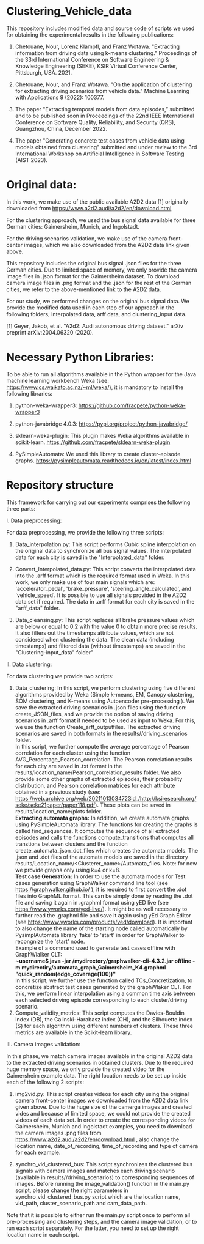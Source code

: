 # Clustering_Vehicle_data

This repository includes modified data and source code of scripts we used for obtaining the experimental results in the following publications: 

1. Chetouane, Nour, Lorenz Klampfl, and Franz Wotawa. "Extracting information from driving data using k-means clustering." Proceedings of the 33rd International Conference on Software Engineering & Knowledge Engineering (SEKE), KSIR Virtual Conference Center, Pittsburgh, USA. 2021.

2. Chetouane, Nour, and Franz Wotawa. "On the application of clustering for extracting driving scenarios from vehicle data." Machine Learning with Applications 9 (2022): 100377.

3. The paper "Extracting temporal models from data episodes,” submitted and to be published soon in Proceedings
of the 22nd IEEE International Conference on Software Quality, Reliability, and Security (QRS), Guangzhou, China, December 2022.

4. The paper "Generating concrete test cases from vehicle data using models obtained from clustering" submitted and under review to the 3rd International Workshop on Artificial Intelligence in Software Testing (AIST 2023).

# Original data:

In this work, we make use of the public available A2D2 data [1]  originally downloaded from https://www.a2d2.audi/a2d2/en/download.html

For the clustering approach, we used the bus signal data available for three German cities: Gaimersheim, Munich, and Ingolstadt.

For the driving scenarios validation, we make use of the camera front-center images, which we also downloaded from the A2D2 data link given above.

This repository includes the original bus signal .json files for the three German cities. Due to limited space of memory, we only provide the camera image files in .json format for the Gaimersheim dataset. To download camera image files in .png format and the .json for the rest of the German cities,  we refer to the above-mentioned link to the A2D2 data.

For our study, we performed changes on the original bus signal data. We provide the modified data used in each step of our approach in the following folders; Interpolated data, arff data, and clustering_input data.

[1] Geyer, Jakob, et al. "A2d2: Audi autonomous driving dataset." arXiv preprint arXiv:2004.06320 (2020).

# Necessary Python Libraries:

To be able to run all algorithms available in the Python wrapper for the Java machine learning workbench Weka (see: https://www.cs.waikato.ac.nz/~ml/weka/), it is mandatory to install the following libraries:

1. python-weka-wrapper3: https://github.com/fracpete/python-weka-wrapper3

2. python-javabridge 4.0.3: https://pypi.org/project/python-javabridge/

3. sklearn-weka-plugin:  This plugin makes Weka algorithms available in scikit-learn. https://github.com/fracpete/sklearn-weka-plugin

4. PySimpleAutomata: We used this library to create cluster-episode graphs. https://pysimpleautomata.readthedocs.io/en/latest/index.html



# Repository structure

This framework for carrying out our experiments comprises the following three parts:

I. Data preprocessing:

For data preprocessing, we provide the following three scripts:

1. Data_interpolation.py: This script performs Cubic spline interpolation on the original data to synchronize all bus signal values. The interpolated data for each city is saved in the  "Interpolated_data" folder.

2. Convert_Interpolated_data.py: This script converts the interpolated data into the .arff format which is the required format used in Weka.
   In this work, we only make use of four main signals which are: 'accelerator_pedal', 'brake_pressure', 'steering_angle_calculated', and 'vehicle_speed'. It is possible to use all signals provided in the A2D2 data set if required. The data in .arff format for each city is saved in the "arff_data" folder.

3. Data_cleansing.py: This script replaces all brake pressure values which are below or equal to 0.2  with the value 0 to obtain more precise results. It also filters out the timestamps attribute values, which are not considered when clustering the data. The clean data (including timestamps) and filtered data (without timestamps) are saved in the "Clustering-input_data" folder"

II. Data clustering:

For data clustering we provide two scripts:

1. Data_clustering: In this script, we perform clustering using five different algorithms provided by Weka (Simple k-means, EM, Canopy clustering, SOM clustering, and K-means using Autoencoder pre-processing ). We save the extracted driving scenarios in .json files using the function: create_JSON_files, and we provide the option of saving driving scenarios in .arff format if needed to be used as input to Weka. For this, we use the function Create_arff_outputfiles. The extracted driving scenarios are saved in both formats in the results/<location>/driving_scenarios folder. <br>  In this script, we further compute the average percentage of Pearson correlation for each cluster using the function AVG_Percentage_Pearson_correlation. The Pearson correlation results for each city are saved in .txt format in the results/location_name/Pearson_correlation_results folder. We also provide some other graphs of extracted episodes, their probability distribution, and Pearson correlation matrices for each attribute obtained in a previous study (see: https://web.archive.org/web/20211013034723id_/http://ksiresearch.org/seke/seke21paper/paper118.pdf). These plots can be saved in results/location_name/plots folder. <br>
<strong>Extracting automata graphs:</strong> In addition, we create automata graphs using PySimpleAutomata library. The functions for creating the graphs is called find_sequences. It computes the sequence of all extracted episodes and calls the functions compute_transitions that computes all transtions between clusters and the function create_automata_json_dot_files which creates the automata models. The .json and .dot files of the automata models are saved in  the directory  results/Location_name/<Clusterer_name>/Automata_files. Note: for now we provide graphs only using k=4 or k=8. <br>
<strong>Test case Generation:</strong> In order to use the automata models for Test cases generation using GraphWalker command line tool (see https://graphwalker.github.io/ ),  it is required to first convert the .dot files into GraphML format. This can be simply done by reading the .dot file and saving it again in .graphml format using yED live (see https://www.yworks.com/yed-live/). It might be as well necessary to further read the .graphml file and save it again using  yEd Graph Editor (see https://www.yworks.com/products/yed/download).
It is important to also change the name of the starting node called automatically by PysimplAutomata library 'fake' to 'start' in order for GraphWalker to recongnize the 'start' node.
   <br> Example of a command used to generate  test cases offline with GraphWlalker CLT: <br>
   <strong> ~username$ java -jar  /mydirectory/graphwalker-cli-4.3.2.jar  offline -m mydirectiry/automata_graph_Gaimersheim_K4.graphml     "quick_random(edge_coverage(100))" </strong> <br>
   In this script, we further use the function called TCs_Concretization, to concretize abstract test cases generated by the graphWlaker CLT. For this, we perform linear interpolation using a common time axis between each selected driving episode corresponding to each cluster/driving scenario.<br>
2. Compute_validity_metrics:  This script computes the Davies-Bouldin index (DB), the Calinski-Harabasz index (CH), and the Silhouette index (S) for each algorithm using different numbers of clusters. These three metrics are available in the Scikit-learn library.

III. Camera images validation:

In this phase, we match camera images available in the original A2D2 data to the extracted driving scenarios in obtained clusters.
Due to the required huge memory space, we only provide the created video for the Gaimersheim example data. The right location needs to be set up inside each of the following 2 scripts:

1. img2vid.py: This script creates videos for each city using the original camera front-center images we downloaded from the A2D2 data link given above. Due to the huge size of the camerga images and created vides and because of limited space, we could not provide the created videos of each data set. In order to create the corresponding videos for Gaimersheim, Munich and Ingolstadt examples, you need to download the camera images .png files  from https://www.a2d2.audi/a2d2/en/download.html , also change 
   the location name, date_of_recording, time_of_recording and type of camera for each example. 

2. synchro_vid_clustered_bus: This script synchronizes the clustered bus signals with camera images and matches each driving scenario (available in results/<location>/driving_scenarios) to corresponding sequences of images. Before running the image_validation() function  in the main.py script, please change the right parameters in synchro_vid_clustered_bus.py script which are the location name,  vid_path, cluster_scenario_path  and cam_data_path. 

Note that it is possible to either run the main.py script once to perform all pre-processing and clustering steps, and the camera image validation, or to run each script separately. For the latter, you need to set up the right location name in each script. 
  
